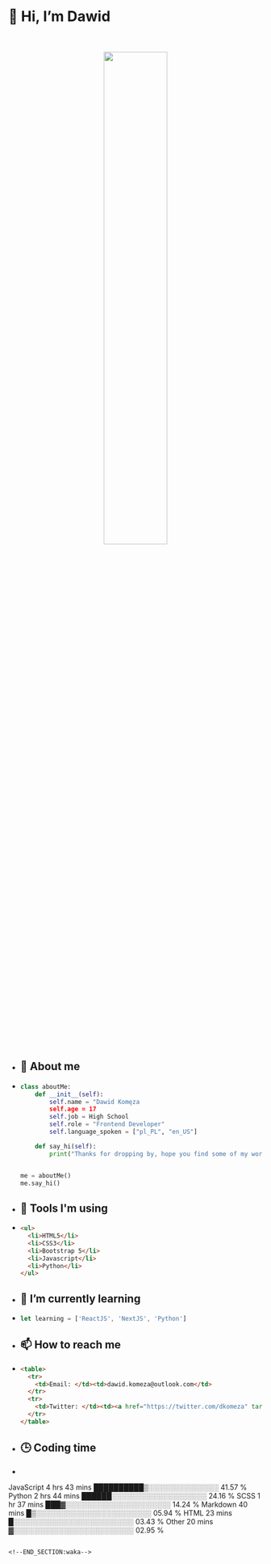 <h1>👋 Hi, I’m Dawid</h1>
<p align="center">
   <br>
   <br>
   <img src="https://user-images.githubusercontent.com/106035813/169717090-b330e670-ddca-48c9-8b2d-2290dfb78111.png" width="50%">
   <br>
   <br>
</p>



- <h2>💁 About me</h2>
- ```Python
  class aboutMe:
      def __init__(self):
          self.name = "Dawid Komęza
          self.age = 17
          self.job = High School
          self.role = "Frontend Developer"
          self.language_spoken = ["pl_PL", "en_US"]

      def say_hi(self):
          print("Thanks for dropping by, hope you find some of my work interesting.")


  me = aboutMe()
  me.say_hi()
  ```
  
- <h2>🔨 Tools I'm using</h2>
- ```html
  <ul>
    <li>HTML5</li>
    <li>CSS3</li>
    <li>Bootstrap 5</li>
    <li>Javascript</li>
    <li>Python</li>
  </ul>
  
- <h2>🌱 I’m currently learning</h2>
- ```javascript
  let learning = ['ReactJS', 'NextJS', 'Python']
  ```
  
- <h2>📫 How to reach me</h2>
- ```html
  <table>
    <tr>
      <td>Email: </td><td>dawid.komeza@outlook.com</td>
    </tr>
    <tr>
      <td>Twitter: </td><td><a href="https://twitter.com/dkomeza" target="_blank">@dkomeza</a></td>
    </tr>
  </table>
  
- <h2>🕒 Coding time</h2>
<!--START_SECTION:waka-->

- ```text
JavaScript   4 hrs 43 mins   ██████████▒░░░░░░░░░░░░░░   41.57 %
Python       2 hrs 44 mins   ██████░░░░░░░░░░░░░░░░░░░   24.16 %
SCSS         1 hr 37 mins    ███▓░░░░░░░░░░░░░░░░░░░░░   14.24 %
Markdown     40 mins         █▒░░░░░░░░░░░░░░░░░░░░░░░   05.94 %
HTML         23 mins         █░░░░░░░░░░░░░░░░░░░░░░░░   03.43 %
Other        20 mins         ▓░░░░░░░░░░░░░░░░░░░░░░░░   02.95 %
```

<!--END_SECTION:waka-->
